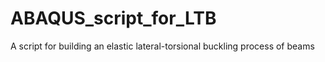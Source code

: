 # ABAQUS_script_for_LTB
A script for building an elastic lateral-torsional buckling process of beams
